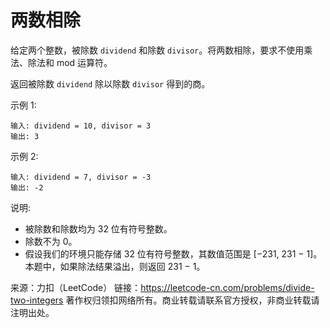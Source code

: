 # 两数相除

给定两个整数，被除数 ```dividend``` 和除数 ```divisor```。将两数相除，要求不使用乘法、除法和 mod 运算符。

返回被除数 ```dividend``` 除以除数 ```divisor``` 得到的商。

示例 1:
```
输入: dividend = 10, divisor = 3
输出: 3
```

示例 2:
```
输入: dividend = 7, divisor = -3
输出: -2
```

说明:
- 被除数和除数均为 32 位有符号整数。
- 除数不为 0。
- 假设我们的环境只能存储 32 位有符号整数，其数值范围是 [−231,  231 − 1]。本题中，如果除法结果溢出，则返回 231 − 1。

来源：力扣（LeetCode）
链接：https://leetcode-cn.com/problems/divide-two-integers
著作权归领扣网络所有。商业转载请联系官方授权，非商业转载请注明出处。